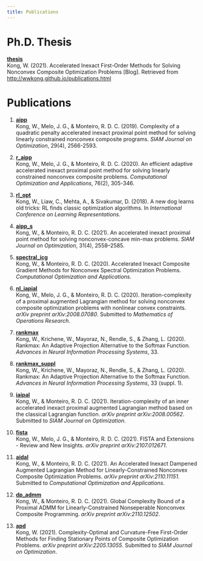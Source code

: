 ```yaml
---
title: Publications
---
```


# Ph.D. Thesis #


[**thesis**](files/publications/thesis_william_kong.pdf)  
Kong, W. (2021). Accelerated Inexact First-Order Methods for Solving Nonconvex Composite Optimization Problems [Blog]. Retrieved from http://wwkong.github.io/publications.html


# Publications #
  

1. [**aipp**](files/publications/aipp.pdf)  
Kong, W., Melo, J. G., & Monteiro, R. D. C. (2019). Complexity of a quadratic penalty accelerated inexact proximal point method for solving linearly constrained nonconvex composite programs. *SIAM Journal on Optimization*, 29(4), 2566-2593.  

1. [**r_aipp**](files/publications/r_aipp.pdf)  
Kong, W., Melo, J. G., & Monteiro, R. D. C. (2020). An efficient adaptive accelerated inexact proximal point method for solving linearly constrained nonconvex composite problems. *Computational Optimization and Applications*, 76(2), 305-346.

1. [**rl_opt**](files/publications/rl_opt.pdf)  
Kong, W., Liaw, C., Mehta, A., & Sivakumar, D. (2018). A new dog learns old tricks: RL finds classic optimization algorithms. In *International Conference on Learning Representations*.

1. [**aipp_s**](files/publications/aipp_s.pdf)  
Kong, W., & Monteiro, R. D. C. (2021). An accelerated inexact proximal point method for solving nonconvex-concave min-max problems. *SIAM Journal on Optimization*, 31(4), 2558–2585.

1. [**spectral_icg**](files/publications/spectral_icg.pdf)  
Kong, W., & Monteiro, R. D. C. (2020). Accelerated Inexact Composite Gradient Methods for Nonconvex Spectral Optimization Problems. *Computational Optimization and Applications*.

1. [**nl_iapial**](files/publications/nl_iapial.pdf)  
Kong, W., Melo, J. G., & Monteiro, R. D. C. (2020). Iteration-complexity of a proximal augmented Lagrangian method for solving nonconvex composite optimization problems with nonlinear convex constraints. *arXiv preprint arXiv:2008.07080*. Submitted to *Mathematics of Operations Research*.

1. [**rankmax**](files/publications/rankmax.pdf)  
Kong, W., Krichene, W., Mayoraz, N., Rendle, S., & Zhang, L. (2020). Rankmax: An Adaptive Projection Alternative to the Softmax Function. *Advances in Neural Information Processing Systems*, 33.

1. [**rankmax_suppl**](files/publications/rankmax_suppl.pdf)  
Kong, W., Krichene, W., Mayoraz, N., Rendle, S., & Zhang, L. (2020). Rankmax: An Adaptive Projection Alternative to the Softmax Function. *Advances in Neural Information Processing Systems*, 33 (suppl. 1).

1. [**iaipal**](files/publications/iaipal.pdf)  
Kong, W., & Monteiro, R. D. C. (2021). Iteration-complexity of an inner accelerated inexact proximal augmented Lagrangian method based on the classical Lagrangian function. *arXiv preprint arXiv:2008.00562*. Submitted to *SIAM Journal on Optimization*.

1. [**fista**](files/publications/fista.pdf)  
Kong, W., Melo, J. G., & Monteiro, R. D. C. (2021). FISTA and Extensions - Review and New Insights. *arXiv preprint arXiv:2107.012671*.

1. [**aidal**](files/publications/aidal.pdf)  
Kong, W., & Monteiro, R. D. C. (2021). An Accelerated Inexact Dampened Augmented Lagrangian Method for Linearly-Constrained Nonconvex Composite Optimization Problems. *arXiv preprint arXiv:2110.11151*. Submitted to *Computational Optimization and Applications*.

1. [**dp_admm**](files/publications/dp_admm.pdf)  
Kong, W., & Monteiro, R. D. C. (2021). Global Complexity Bound of a Proximal ADMM for Linearly-Constrained Nonseperable Nonconvex Composite Programming. *arXiv preprint arXiv:2110.12502*.

1. [**apd**](files/publications/apd.pdf)  
Kong, W. (2021). Complexity-Optimal and Curvature-Free First-Order Methods for Finding Stationary Points of Composite Optimization Problems. *arXiv preprint arXiv:2205.13055*. Submitted to *SIAM Journal on Optimization*.
